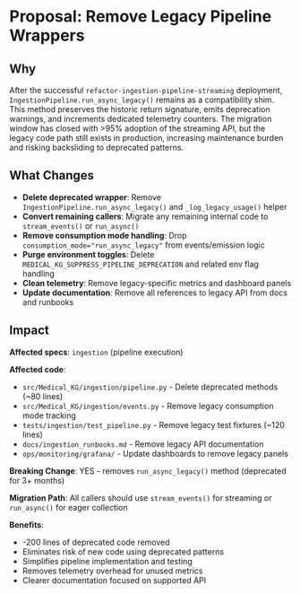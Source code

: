 # Proposal: Remove Legacy Pipeline Wrappers

## Why

After the successful `refactor-ingestion-pipeline-streaming` deployment, `IngestionPipeline.run_async_legacy()` remains as a compatibility shim. This method preserves the historic return signature, emits deprecation warnings, and increments dedicated telemetry counters. The migration window has closed with >95% adoption of the streaming API, but the legacy code path still exists in production, increasing maintenance burden and risking backsliding to deprecated patterns.

## What Changes

- **Delete deprecated wrapper**: Remove `IngestionPipeline.run_async_legacy()` and `_log_legacy_usage()` helper
- **Convert remaining callers**: Migrate any remaining internal code to `stream_events()` or `run_async()`
- **Remove consumption mode handling**: Drop `consumption_mode="run_async_legacy"` from events/emission logic
- **Purge environment toggles**: Delete `MEDICAL_KG_SUPPRESS_PIPELINE_DEPRECATION` and related env flag handling
- **Clean telemetry**: Remove legacy-specific metrics and dashboard panels
- **Update documentation**: Remove all references to legacy API from docs and runbooks

## Impact

**Affected specs**: `ingestion` (pipeline execution)

**Affected code**:

- `src/Medical_KG/ingestion/pipeline.py` - Delete deprecated methods (~80 lines)
- `src/Medical_KG/ingestion/events.py` - Remove legacy consumption mode tracking
- `tests/ingestion/test_pipeline.py` - Remove legacy test fixtures (~120 lines)
- `docs/ingestion_runbooks.md` - Remove legacy API documentation
- `ops/monitoring/grafana/` - Update dashboards to remove legacy panels

**Breaking Change**: YES - removes `run_async_legacy()` method (deprecated for 3+ months)

**Migration Path**: All callers should use `stream_events()` for streaming or `run_async()` for eager collection

**Benefits**:

- -200 lines of deprecated code removed
- Eliminates risk of new code using deprecated patterns
- Simplifies pipeline implementation and testing
- Removes telemetry overhead for unused metrics
- Clearer documentation focused on supported API

